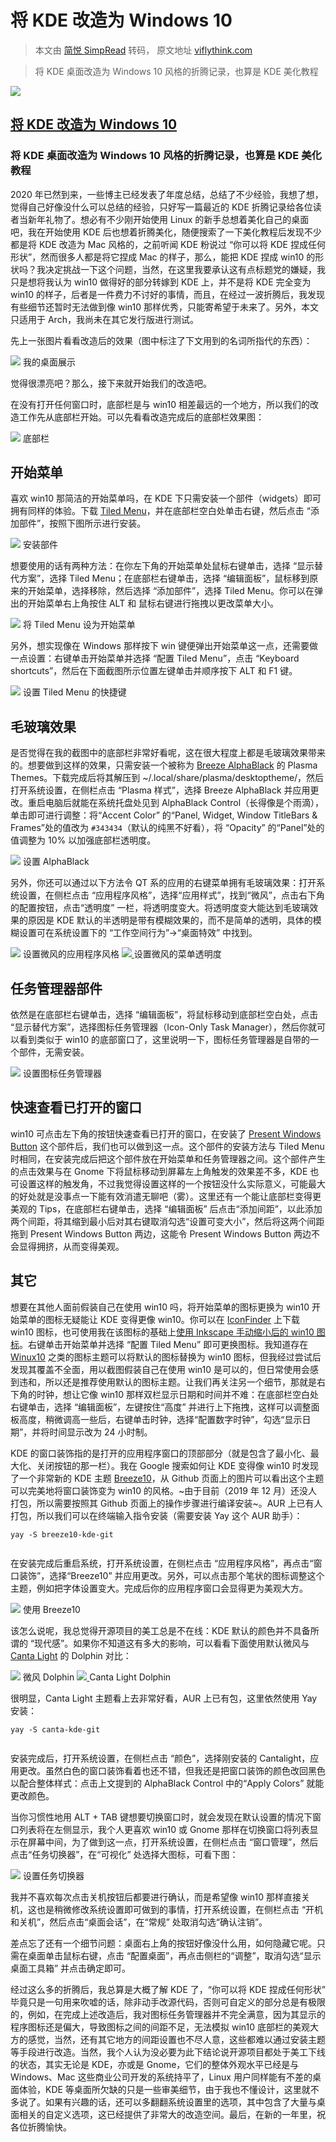 # 将 KDE 改造为 Windows 10
> 本文由 [简悦 SimpRead](http://ksria.com/simpread/) 转码， 原文地址 [viflythink.com](https://viflythink.com/KDE_to_Windows10/)

> 将 KDE 桌面改造为 Windows 10 风格的折腾记录，也算是 KDE 美化教程

 [![](https://viflythink.com/KDE_to_Windows10/show_hua1e96627c79bb7cd39936a6d63fa6003_596890_800x0_resize_q75_box.jpg)](https://viflythink.com/KDE_to_Windows10/) 

[将 KDE 改造为 Windows 10](https://viflythink.com/KDE_to_Windows10/)
----------------------------------------------------------------

### 将 KDE 桌面改造为 Windows 10 风格的折腾记录，也算是 KDE 美化教程

2020 年已然到来，一些博主已经发表了年度总结，总结了不少经验，我想了想，觉得自己好像没什么可以总结的经验，只好写一篇最近的 KDE 折腾记录给各位读者当新年礼物了。想必有不少刚开始使用 Linux 的新手总想着美化自己的桌面吧，我在开始使用 KDE 后也想着折腾美化，随便搜索了一下美化教程后发现不少都是将 KDE 改造为 Mac 风格的，之前听闻 KDE 粉说过 “你可以将 KDE 捏成任何形状”，然而很多人都是将它捏成 Mac 的样子，那么，能把 KDE 捏成 win10 的形状吗？我决定挑战一下这个问题，当然，在这里我要承认这有点标题党的嫌疑，我只是想将我认为 win10 做得好的部分转嫁到 KDE 上，并不是将 KDE 完全变为 win10 的样子，后者是一件费力不讨好的事情，而且，在经过一波折腾后，我发现有些细节还暂时无法做到像 win10 那样优秀，只能寄希望于未来了。另外，本文只适用于 Arch，我尚未在其它发行版进行测试。

先上一张图片看看改造后的效果（图中标注了下文用到的名词所指代的东西）：

 [![](https://viflythink.com/KDE_to_Windows10/my_kde_desktop.png)](https://viflythink.com/KDE_to_Windows10/my_kde_desktop.png) 我的桌面展示

觉得很漂亮吧？那么，接下来就开始我们的改造吧。

在没有打开任何窗口时，底部栏是与 win10 相差最远的一个地方，所以我们的改造工作先从底部栏开始。可以先看看改造完成后的底部栏效果图：

 [![](https://viflythink.com/KDE_to_Windows10/my_bottom.png)](https://viflythink.com/KDE_to_Windows10/my_bottom.png) 底部栏

开始菜单
----

喜欢 win10 那简洁的开始菜单吗，在 KDE 下只需安装一个部件（widgets）即可拥有同样的体验。下载 [Tiled Menu](https://store.kde.org/p/1160672/)，并在底部栏空白处单击右键，然后点击 “添加部件”，按照下图所示进行安装。

 [![](https://viflythink.com/KDE_to_Windows10/install_widget.png)](https://viflythink.com/KDE_to_Windows10/install_widget.png) 安装部件

想要使用的话有两种方法：在你左下角的开始菜单处鼠标右键单击，选择 “显示替代方案”，选择 Tiled Menu；在底部栏右键单击，选择 “编辑面板”，鼠标移到原来的开始菜单，选择移除，然后选择 “添加部件”，选择 Tiled Menu。你可以在弹出的开始菜单右上角按住 ALT 和 鼠标右键进行拖拽以更改菜单大小。

 [![](https://viflythink.com/KDE_to_Windows10/set_start_menu.png)](https://viflythink.com/KDE_to_Windows10/set_start_menu.png) 将 Tiled Menu 设为开始菜单

另外，想实现像在 Windows 那样按下 win 键便弹出开始菜单这一点，还需要做一点设置：右键单击开始菜单并选择 “配置 Tiled Menu”，点击 “Keyboard shortcuts”，然后在下面截图所示位置左键单击并顺序按下 ALT 和 F1 键。

 [![](https://viflythink.com/KDE_to_Windows10/set_tiled_menu_shortcut.png)](https://viflythink.com/KDE_to_Windows10/set_tiled_menu_shortcut.png) 设置 Tiled Menu 的快捷键

毛玻璃效果
-----

是否觉得在我的截图中的底部栏非常好看呢，这在很大程度上都是毛玻璃效果带来的。想要做到这样的效果，只需安装一个被称为 [Breeze AlphaBlack](https://store.kde.org/p/1084931/) 的 Plasma Themes。下载完成后将其解压到 ~/.local/share/plasma/desktoptheme/，然后打开系统设置，在侧栏点击 “Plasma 样式”，选择 Breeze AlphaBlack 并应用更改。重启电脑后就能在系统托盘处见到 AlphaBlack Control（长得像是个雨滴），单击即可进行调整：将“Accent Color” 的“Panel, Widget, Window TitleBars & Frames”处的值改为 `#343434`（默认的纯黑不好看），将 “Opacity” 的“Panel”处的值调整为 10% 以加强底部栏透明度。

 [![](https://viflythink.com/KDE_to_Windows10/set_alpha_black.png)](https://viflythink.com/KDE_to_Windows10/set_alpha_black.png) 设置 AlphaBlack

另外，你还可以通过以下方法令 QT 系的应用的右键菜单拥有毛玻璃效果：打开系统设置，在侧栏点击 “应用程序风格”，选择“应用样式”，找到“微风”，点击右下角的配置按钮，点击“透明度” 一栏，将透明度变大。将透明度变大能达到毛玻璃效果的原因是 KDE 默认的半透明是带有模糊效果的，而不是简单的透明，具体的模糊设置可在系统设置下的 “工作空间行为”->“桌面特效” 中找到。

 [![](https://viflythink.com/KDE_to_Windows10/set_breeze_style.png)](https://viflythink.com/KDE_to_Windows10/set_breeze_style.png) 设置微风的应用程序风格 [ ![](https://viflythink.com/KDE_to_Windows10/set_breeze_transparency.png) ](https://viflythink.com/KDE_to_Windows10/set_breeze_transparency.png) 设置微风的菜单透明度

任务管理器部件
-------

依然是在底部栏右键单击，选择 “编辑面板”，将鼠标移动到底部栏空白处，点击 “显示替代方案”，选择图标任务管理器（Icon-Only Task Manager），然后你就可以看到类似于 win10 的底部窗口了，这里说明一下，图标任务管理器是自带的一个部件，无需安装。

 [![](https://viflythink.com/KDE_to_Windows10/set_task_manager.png)](https://viflythink.com/KDE_to_Windows10/set_task_manager.png) 设置图标任务管理器

快速查看已打开的窗口
----------

win10 可点击左下角的按钮快速查看已打开的窗口，在安装了 [Present Windows Button](https://store.kde.org/p/1181039) 这个部件后，我们也可以做到这一点。这个部件的安装方法与 Tiled Menu 时相同，在安装完成后把这个部件放在开始菜单和任务管理器之间。这个部件产生的点击效果与在 Gnome 下将鼠标移动到屏幕左上角触发的效果差不多，KDE 也可设置这样的触发角，不过我觉得设置这样的一个按钮没什么实际意义，可能最大的好处就是没事点一下能有效消遣无聊吧（雾）。这里还有一个能让底部栏变得更美观的 Tips，在底部栏右键单击，选择 “编辑面板” 后点击“添加间距”，以此添加两个间距，将其缩到最小后对其右键取消勾选“设置可变大小”，然后将这两个间距拖到 Present Windows Button 两边，这能令 Present Windows Button 两边不会显得拥挤，从而变得美观。

其它
--

想要在其他人面前假装自己在使用 win10 吗，将开始菜单的图标更换为 win10 开始菜单的图标无疑能让 KDE 变得更像 win10。你可以在 [IconFinder](https://www.iconfinder.com/icons/1220364/microsoft_window_windows_icon) 上下载 win10 图标，也可使用我在该图标的基础上[使用 Inkscape 手动缩小后的 win10 图标](https://1drv.ms/u/s!AnrGd4m50K7QbMyHxI-JM4EWUu4?e=0JXp1I)。右键单击开始菜单并选择 “配置 Tiled Menu” 即可更换图标。我知道存在 [Winux10](https://store.kde.org/p/1167558/) 之类的图标主题可以将默认的图标替换为 win10 图标，但我经过尝试后发现其覆盖不全面，用以截图假装自己在使用 win10 是可以的，但日常使用会感到违和，所以还是推荐使用默认的图标主题。让我们再关注另一个细节，那就是右下角的时钟，想让它像 win10 那样双栏显示日期和时间并不难：在底部栏空白处右键单击，选择 “编辑面板”，左键按住“高度” 并进行上下拖拽，这样可以调整面板高度，稍微调高一些后，右键单击时钟，选择“配置数字时钟”，勾选“显示日期”，并将时间显示改为 24 小时制。

KDE 的窗口装饰指的是打开的应用程序窗口的顶部部分（就是包含了最小化、最大化、关闭按钮的那一栏）。我在 Google 搜索如何让 KDE 变得像 win10 时发现了一个非常新的 KDE 主题 [Breeze10](https://github.com/fauzie811/Breeze10)，从 Github 页面上的图片可以看出这个主题可以完美地将窗口装饰变为 win10 的风格。~由于目前（2019 年 12 月）还没人打包，所以需要按照其 Github 页面上的操作步骤进行编译安装~。AUR 上已有人打包，所以我们可以在终端输入指令安装（需要安装 Yay 这个 AUR 助手）：

```
yay -S breeze10-kde-git


```

在安装完成后重启系统，打开系统设置，在侧栏点击 “应用程序风格”，再点击“窗口装饰”，选择“Breeze10” 并应用更改。另外，可以点击那个笔状的图标调整这个主题，例如把字体设置变大。完成后你的应用程序窗口会显得更为美观大方。

 [![](https://viflythink.com/KDE_to_Windows10/set_breeze10.png)](https://viflythink.com/KDE_to_Windows10/set_breeze10.png) 使用 Breeze10

该怎么说呢，我总觉得开源项目的美工总是不在线：KDE 默认的颜色并不具备所谓的 “现代感”。如果你不知道这有多大的影响，可以看看下面使用默认微风与 [Canta Light](https://aur.archlinux.org/packages/canta-kde-git/) 的 Dolphin 对比：

 [![](https://viflythink.com/KDE_to_Windows10/breeze_dolphin.png)](https://viflythink.com/KDE_to_Windows10/breeze_dolphin.png) 微风 Dolphin [ ![](https://viflythink.com/KDE_to_Windows10/canta_light_dolphin.png) ](https://viflythink.com/KDE_to_Windows10/canta_light_dolphin.png) Canta Light Dolphin

很明显，Canta Light 主题看上去非常好看，AUR 上已有包，这里依然使用 Yay 安装：

```
yay -S canta-kde-git


```

安装完成后，打开系统设置，在侧栏点击 “颜色”，选择刚安装的 Cantalight，应用更改。虽然白色的窗口装饰看着也还不错，但我还是把窗口装饰的颜色改回黑色以配合整体样式：点击上文提到的 AlphaBlack Control 中的“Apply Colors” 就能更改颜色。

当你习惯性地用 ALT + TAB 键想要切换窗口时，就会发现在默认设置的情况下窗口列表将在左侧显示，我个人更喜欢 win10 或 Gnome 那样在切换窗口将列表显示在屏幕中间，为了做到这一点，打开系统设置，在侧栏点击 “窗口管理”，然后点击“任务切换器”，在“可视化” 处选择大图标，可看下图：

 [![](https://viflythink.com/KDE_to_Windows10/set_task_switch.png)](https://viflythink.com/KDE_to_Windows10/set_task_switch.png) 设置任务切换器

我并不喜欢每次点击关机按钮后都要进行确认，而是希望像 win10 那样直接关机，这也是稍微修改系统设置即可做到的事情，打开系统设置，在侧栏点击 “开机和关机”，然后点击“桌面会话”，在“常规” 处取消勾选“确认注销”。

差点忘了还有一个细节问题：桌面右上角的按钮好像没什么用，如何隐藏它呢。只需在桌面单击鼠标右键，点击 “配置桌面”，再点击侧栏的“调整”，取消勾选“显示桌面工具箱” 并点击确定即可。

经过这么多的折腾后，我总算是大概了解 KDE 了，“你可以将 KDE 捏成任何形状” 毕竟只是一句用来吹嘘的话，除非动手改源代码，否则可自定义的部分总是有极限的，例如，在完成上述改造后，我对图标任务管理器并不完全满意，因为其显示的程序图标还是偏大，导致图标之间的间距不足，无法模拟 win10 底部栏的美观大方的感觉，当然，还有其它地方的间距设置也不尽人意，这些都难以通过安装主题等手段进行改造。当然，我个人认为没必要为此下结论说开源项目都处于美工下线的状态，其实无论是 KDE，亦或是 Gnome，它们的整体外观水平已经是与 Windows、Mac 这些商业公司开发的系统持平了，Linux 用户同样能有不差的桌面体验，KDE 等桌面所欠缺的只是一些审美细节，由于我也不懂设计，这里就不多说了。如果有兴趣的话，还可以多翻翻系统设置里的选项，其中包含了大量与桌面相关的自定义选项，这已经提供了非常大的改造空间。最后，在新的一年里，祝各位折腾愉快。